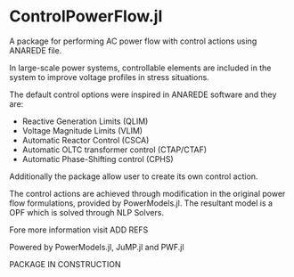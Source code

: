 # ControlPowerFlow.jl

A package for performing AC power flow with control actions using ANAREDE file.

In large-scale power systems, controllable elements are included in the system to improve voltage profiles in stress situations.

The default control options were inspired in ANAREDE software and they are:

- Reactive Generation Limits (QLIM)
- Voltage Magnitude Limits (VLIM)
- Automatic Reactor Control (CSCA)
- Automatic OLTC transformer control (CTAP/CTAF)
- Automatic Phase-Shifting control (CPHS)

Additionally the package allow user to create its own control action.

The control actions are achieved through modification in the original power flow formulations, provided by PowerModels.jl. The resultant model is a OPF which is solved through NLP Solvers.

Fore more information visit ADD REFS

Powered by PowerModels.jl, JuMP.jl and PWF.jl

PACKAGE IN CONSTRUCTION
